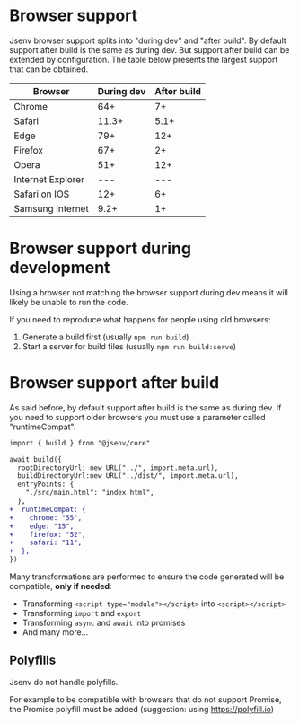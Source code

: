 # Browser support

Jsenv browser support splits into "during dev" and "after build".
By default support after build is the same as during dev. 
But support after build can be extended by configuration.
The table below presents the largest support that can be obtained.

| Browser           | During dev | After build |
| ----------------- | ---------- | ----------- |
| Chrome            | 64+        | 7+          |
| Safari            | 11.3+      | 5.1+        |
| Edge              | 79+        | 12+         |
| Firefox           | 67+        | 2+          |
| Opera             | 51+        | 12+         |
| Internet Explorer | ---        | ---         |
| Safari on IOS     | 12+        | 6+          |
| Samsung Internet  | 9.2+       | 1+          |

# Browser support during development

Using a browser not matching the browser support during dev means it will likely be unable to run the code.

If you need to reproduce what happens for people using old browsers:

1. Generate a build first (usually `npm run build`)
2. Start a server for build files (usually `npm run build:serve`)

# Browser support after build

As said before, by default support after build is the same as during dev.
If you need to support older browsers you must use a parameter called "runtimeCompat".

```diff
import { build } from "@jsenv/core"

await build({
  rootDirectoryUrl: new URL("../", import.meta.url),
  buildDirectoryUrl:new URL("../dist/", import.meta.url),
  entryPoints: {
    "./src/main.html": "index.html",
  },
+  runtimeCompat: {
+    chrome: "55",
+    edge: "15",
+    firefox: "52",
+    safari: "11",
+  },
})
```

Many transformations are performed to ensure the code generated will be compatible, **only if needed**:

- Transforming `<script type="module"></script>` into `<script></script>`
- Transforming `import` and `export`
- Transforming `async` and `await` into promises
- And many more...

## Polyfills

Jsenv do not handle polyfills.

For example to be compatible with browsers that do not support Promise,
the Promise polyfill must be added (suggestion: using https://polyfill.io)

